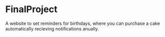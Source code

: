 # FinalProject
A website to set reminders for birthdays, where you can purchase a cake automatically recieving notifications anually.
